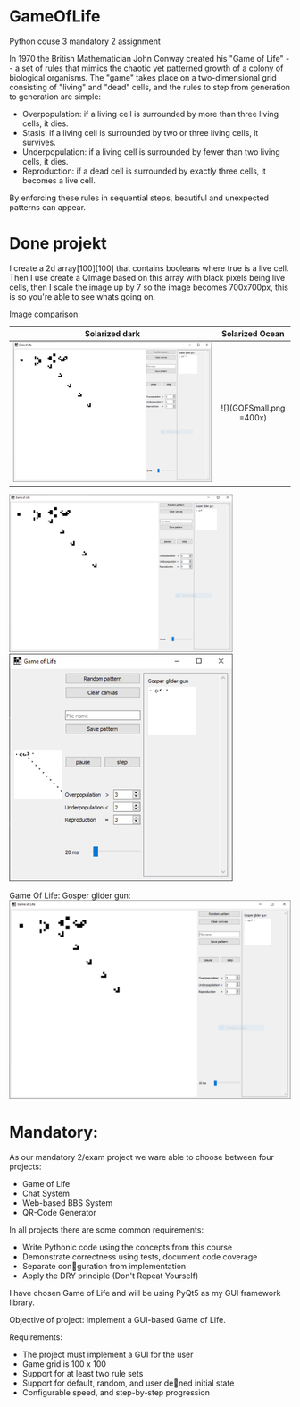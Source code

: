 # GameOfLife
Python couse 3 mandatory 2 assignment 

In 1970 the British Mathematician John Conway created his "Game of Life" -- a set of rules that mimics the chaotic yet patterned growth of a colony of biological organisms. 
The "game" takes place on a two-dimensional grid consisting of "living" and "dead" cells, 
and the rules to step from generation to generation are simple:

* Overpopulation: if a living cell is surrounded by more than three living cells, it dies.
* Stasis: if a living cell is surrounded by two or three living cells, it survives.
* Underpopulation: if a living cell is surrounded by fewer than two living cells, it dies.
* Reproduction: if a dead cell is surrounded by exactly three cells, it becomes a live cell.

By enforcing these rules in sequential steps, beautiful and unexpected patterns can appear.

# Done projekt
I create a 2d array[100][100] that contains booleans where true is a live cell.
Then I use create a QImage based on this array with black pixels being live cells,
then I scale the image up by 7 so the image becomes 700x700px,
this is so you're able to see whats going on.

Image comparison:

Solarized dark             |  Solarized Ocean
:-------------------------:|:-------------------------:
![](GOF.png)  |  ![](GOFSmall.png =400x)
<img src="GOF.png" width="400">
<img src="GOFSmall.png" width="400">

Game Of Life: Gosper glider gun:
<img src="GOF.png" width="800">

# Mandatory:
As our mandatory 2/exam project we ware able to choose between four projects:
* Game of Life
* Chat System
* Web-based BBS System
* QR-Code Generator

In all projects there are some common requirements:
* Write Pythonic code using the concepts from this course
* Demonstrate correctness using tests, document code coverage
* Separate conguration from implementation
* Apply the DRY principle (Don't Repeat Yourself)

I have chosen Game of Life and will be using PyQt5 as my GUI framework library. 

Objective of project: Implement a GUI-based Game of Life.

Requirements:
* The project must implement a GUI for the user
* Game grid is 100 x 100
* Support for at least two rule sets
* Support for default, random, and user dened initial state
* Configurable speed, and step-by-step progression

